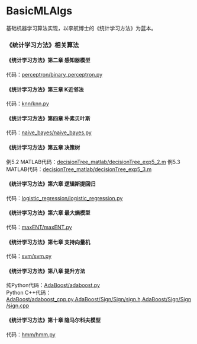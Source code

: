 <!--
@Author: JavenLau
@Date:   08-02-17
@Email:  javenlau@hotmail.com
@Last modified by:   JavenLau
@Last modified time: 08-18-17
-->

# BasicMLAlgs
基础机器学习算法实现，以李航博士的《统计学习方法》为蓝本。

### 《统计学习方法》相关算法

#### 《统计学习方法》第二章 感知器模型
代码：[perceptron/binary_perceptron.py](https://github.com/WenDesi/lihang_book_algorithm/blob/master/perceptron/binary_perceptron.py)

#### 《统计学习方法》第三章 K近邻法
代码：[knn/knn.py](https://github.com/WenDesi/lihang_book_algorithm/blob/master/knn/knn.py)

#### 《统计学习方法》第四章 朴素贝叶斯
代码：[naive_bayes/naive_bayes.py](https://github.com/WenDesi/lihang_book_algorithm/blob/master/naive_bayes/naive_bayes.py)

#### 《统计学习方法》第五章 决策树
例5.2 MATLAB代码：[decisionTree_matlab/decisionTree_exp5_2.m](https://github.com/JavenLau/BasicMLAlgs/blob/master/decisionTree_matlab/decisionTree_exp5_2.m)
例5.3 MATLAB代码：[decisionTree_matlab/decisionTree_exp5_3.m](https://github.com/JavenLau/BasicMLAlgs/blob/master/decisionTree_matlab/decisionTree_exp5_3.m)

#### 《统计学习方法》第六章 逻辑斯提回归
代码：[logistic_regression/logistic_regression.py](https://github.com/WenDesi/lihang_book_algorithm/blob/master/logistic_regression/logistic_regression.py)

#### 《统计学习方法》第六章 最大熵模型
代码：[maxENT/maxENT.py](https://github.com/WenDesi/lihang_book_algorithm/blob/master/maxENT/maxENT.py)

#### 《统计学习方法》第七章 支持向量机
代码：[svm/svm.py](https://github.com/WenDesi/lihang_book_algorithm/blob/master/svm/svm.py)

#### 《统计学习方法》第八章 提升方法
纯Python代码：[AdaBoost/adaboost.py](https://github.com/WenDesi/lihang_book_algorithm/blob/master/AdaBoost/adaboost.py)
<br>Python C++代码：[AdaBoost/adaboost_cpp.py](https://github.com/WenDesi/lihang_book_algorithm/blob/master/AdaBoost/adaboost_cpp.py),[AdaBoost/Sign/Sign/sign.h](https://github.com/WenDesi/lihang_book_algorithm/blob/master/AdaBoost/Sign/Sign/sign.h),[AdaBoost/Sign/Sign/sign.cpp](https://github.com/WenDesi/lihang_book_algorithm/blob/master/AdaBoost/Sign/Sign/sign.cpp)

#### 《统计学习方法》第十章 隐马尔科夫模型
代码：[hmm/hmm.py](https://github.com/WenDesi/lihang_book_algorithm/blob/master/hmm/hmm.py)


